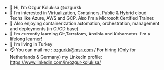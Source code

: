 - 👋 Hi, I’m Ozgur Kolukisa @ozgurkk
- 👀 I’m interested in Virtualization, Containers, Public & Hybrid cloud Techs like Azure, AWS and GCP. Also I'm a Microsoft Certified Trainer.
- 👀 Also enjoying containerization automation, orchestration, management and deployments (in CI/CD base)
- 🌱 I’m currently learning Git,Terraform, Ansible and Kubernetes. I'm a lifelong learner!
- 💞️ I’m living in Turkey
- 📫 You can mail me : ozgurkk@msn.com / For hiring (Only for Netherlands & Germany) my LinkedIn profile: https://www.linkedin.com/in/ozgur-kolukisa/

<!---
ozgurkk/ozgurkk is a ✨ special ✨ repository because its `README.md` (this file) appears on your GitHub profile.
You can click the Preview link to take a look at your changes.
--->
